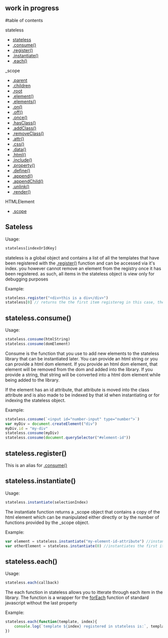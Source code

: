 ## work in progress

#table of contents

stateless
-   [stateless](#stateless)
-   [.consume()](#statelessconsume)
-   [.register()](#statelessregister)
-   [.instantiate()](#sthtelessinstantiate)
-   [.each()](#statelesseach)

_scope
-   [.parent](#.parent)
-   [.children](#.children)
-   [.root](#.root)
-   [.element()](#.element())
-   [.elements()](#.elements())
-   [.on()](#.on())
-   [.off()](#.off())
-   [.once()](#.once())
-   [.hasClass()](#.hasClass())
-   [.addClass()](#.addClass())
-   [.removeClass()](#.removeClass())
-   [.attr()](#.attr())
-   [.css()](#.css())
-   [.data()](#.data())
-   [.html()](#.html())
-   [.include()](#.include())
-   [.property()](#.property())
-   [.define()](#.define())
-   [.append()](#.append())
-   [.appendChild()](#.appendChild())
-   [.unlink()](#.unlink())
-   [.render()](#.render())

HTMLElement
-   [.scope](#scope)

## Sateless
Usage:
```javascript
stateless[indexOrIdKey]
```

stateless is a global object and contains a list of all the templates that have been registered with the [.register()](#stateless.register) function and can be accessed via it's index. you however cannot remove an element from the registry once it has been registered. as such, all items in the stateless object is view only for debugging purposes

Example:
```javascript
stateless.register("<div>this is a div</div>")
stateless[0] // returns the the first item registereg in this case, the empty div as an HTMLElement object
```
## stateless.consume()
Usage:
```javascript
stateless.consume(htmlString)
stateless.consume(domElement)
```
Consume is the function that you use to add new elements to the stateless library that can be instantiated later. You can provide an html string or you can provide a html dom element. If you provide an html dom element, that element will be removed from the dom and added into the library. If you provide a string, that string will be converted into a html dom element while being added to the library.

If the element has an id attribute, that attribute is moved into the class attribute and is also made to be indexed by that id when instantiating or for indexing the stateless object.

Example:
```javascript
stateless.consume(`<input id="number-input" type="number">`)
var myDiv = document.createElement("div")
myDiv.id = "my-div"
stateless.consume(myDiv)
stateless.consume(document.querySelector("#element-id"))
```

## stateless.register()
This is an alias for [.consume()](#stateless.consume())

## stateless.instantiate()
Usage:
```javascript
stateless.instantiate(selectionIndex)
```

The instantiate function returns a _scope object that contains a copy of the html element which can be manipulated either directly or by the number of functions provided by the _scope object.

Example:
```javascript
var element = stateless.instantiate("my-element-id-attribute") //instantiates the item initiated with the id when registered
var otherElement = stateless.instantiate(0) //instantiates the first item to have been registered with stateless
```

## stateless.each()
Usage:
```javascript
stateless.each(callback)
```

The each function in stateless allows you to itterate through each item in the library. The function is a wrapper for the [forEach](https://developer.mozilla.org/en/docs/Web/JavaScript/Reference/Global_Objects/Array/forEach) function of standard javascript without the last property

Example:
```javascript
stateless.each(function(template, index){
	console.log(`template ${index} registered in stateless is:`, template)
})
```
